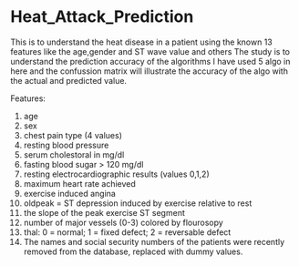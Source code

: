 # Heat_Attack_Prediction
This is to understand the heat disease in a patient using the known 13 features like the age,gender and ST wave value and others
The study is to understand the prediction accuracy of the algorithms
I have used 5 algo in here and the confussion matrix will illustrate the accuracy of the algo with the actual and predicted value.

Features:
1.	age
2.	sex
3.	chest pain type (4 values)
4.	resting blood pressure
5.	serum cholestoral in mg/dl
6.	fasting blood sugar > 120 mg/dl
7.	resting electrocardiographic results (values 0,1,2)
8.	maximum heart rate achieved
9.	exercise induced angina
10.	oldpeak = ST depression induced by exercise relative to rest
11.	the slope of the peak exercise ST segment
12.	number of major vessels (0-3) colored by flourosopy
13.	thal: 0 = normal; 1 = fixed defect; 2 = reversable defect
14.	The names and social security numbers of the patients were recently removed from the database, replaced with dummy values.

